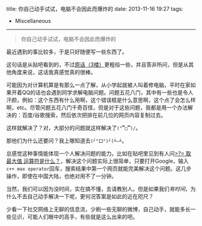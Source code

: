 title: 你自己动手试试，电脑不会因此而爆炸的
date: 2013-11-16 19:27
tags:
- Miscellaneous
---

>你自己动手试试，电脑不会因此而爆炸的

<!-- more -->

最近遇到的事比较多，于是只好随便写一些东西了。

这句话是从贴吧看到的，不过[原话（3楼）](http://tieba.baidu.com/p/2521428677)更粗俗一些，并且答非所问，但是从其他角度来说，这话我真感觉真的很棒。

可能因为对计算机算是有那么一点了解，从小学起就被人叫着修电脑，平时在家如果开着QQ的话也会遇到同学求解电脑问题。问题五花八门，其中有一些也是令人汗颜，例如：这个东西有什么用啊，这个错误框是什么意思啊，这个点了会怎么样啊，etc。尽管问题五花八门千奇百怪，但是对于这些问题，我都是用一个办法解决的：百度/谷歌搜索，然后依次把排在前几位的网页内容复制过去。

这样就解决了？对，大部分的问题就这样解决了`("▔□▔)/`。

那他们为什么还要问？我上哪知道去`(╯°口°)╯(┴—┴`。

总感觉这种事情能体现一个人解决问题的能力。比如在贴吧里见到有人问[>?= 取最大值 运算符是什么？](http://tieba.baidu.com/p/2691328523)，解决这个问题实际上很简单，只要打开Google，输入`c++ max operator`回车，搜索结果中第一个网页就能完美解决这个问题。这几步操作，即使在中国大陆，也绝对用不了一分钟。

当然，我们可以因为没时间，实在搞不懂，去请教别人。但是如果我们*有时间*，为什么不去自己动手解决一下呢，更何况答案是如此的近在咫尺？

少看一下社交网络上无聊的信息流，少刷一些无聊的微博，自己动手，就能多长一些见识，可能人们眼中的高手，有些就是这么出来的吧。
